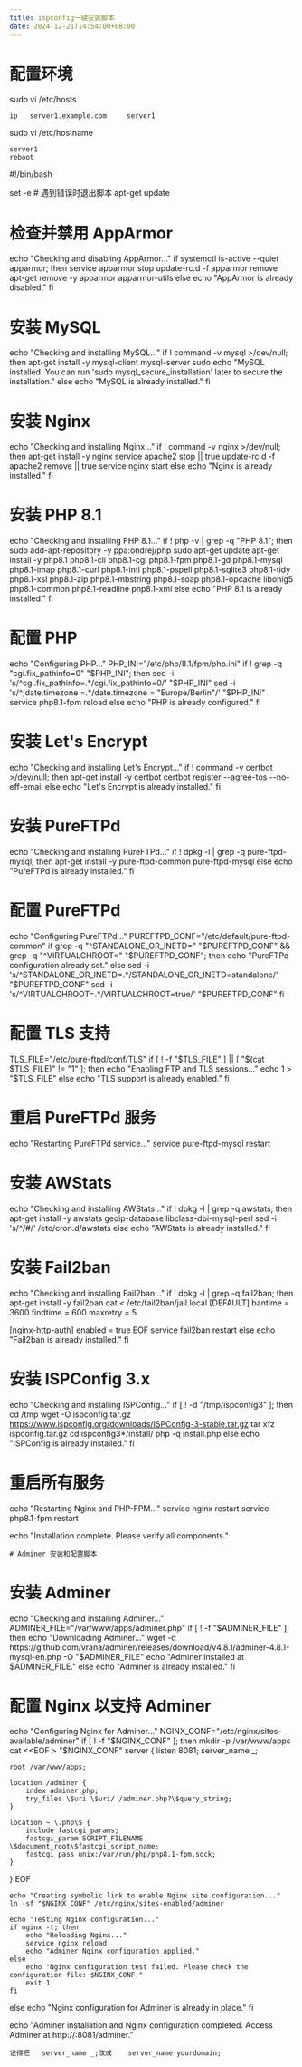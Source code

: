 ```yaml
---
title: ispconfig一键安装脚本
date: 2024-12-21T14:54:00+08:00
---
```

# 配置环境

sudo vi /etc/hosts

```
ip   server1.example.com     server1

```
sudo vi /etc/hostname
```
server1
reboot
```

#!/bin/bash

set -e  # 遇到错误时退出脚本
apt-get update

# 检查并禁用 AppArmor
echo "Checking and disabling AppArmor..."
if systemctl is-active --quiet apparmor; then
    service apparmor stop
    update-rc.d -f apparmor remove
    apt-get remove -y apparmor apparmor-utils
else
    echo "AppArmor is already disabled."
fi

# 安装 MySQL
echo "Checking and installing MySQL..."
if ! command -v mysql >/dev/null; then
    apt-get install -y mysql-client mysql-server sudo
    echo "MySQL installed. You can run 'sudo mysql_secure_installation' later to secure the installation."
else
    echo "MySQL is already installed."
fi

# 安装 Nginx
echo "Checking and installing Nginx..."
if ! command -v nginx >/dev/null; then
    apt-get install -y nginx
    service apache2 stop || true
    update-rc.d -f apache2 remove || true
    service nginx start
else
    echo "Nginx is already installed."
fi

# 安装 PHP 8.1
echo "Checking and installing PHP 8.1..."
if ! php -v | grep -q "PHP 8.1"; then
    sudo add-apt-repository -y ppa:ondrej/php
    sudo apt-get update
    apt-get install -y php8.1 php8.1-cli php8.1-cgi php8.1-fpm php8.1-gd php8.1-mysql \
        php8.1-imap php8.1-curl php8.1-intl php8.1-pspell php8.1-sqlite3 php8.1-tidy \
        php8.1-xsl php8.1-zip php8.1-mbstring php8.1-soap php8.1-opcache libonig5 \
        php8.1-common php8.1-readline php8.1-xml
else
    echo "PHP 8.1 is already installed."
fi

# 配置 PHP
echo "Configuring PHP..."
PHP_INI="/etc/php/8.1/fpm/php.ini"
if ! grep -q "cgi.fix_pathinfo=0" "$PHP_INI"; then
    sed -i 's/^cgi.fix_pathinfo=.*/cgi.fix_pathinfo=0/' "$PHP_INI"
    sed -i 's/^;date.timezone =.*/date.timezone = "Europe\/Berlin"/' "$PHP_INI"
    service php8.1-fpm reload
else
    echo "PHP is already configured."
fi

# 安装 Let's Encrypt
echo "Checking and installing Let's Encrypt..."
if ! command -v certbot >/dev/null; then
    apt-get install -y certbot
    certbot register --agree-tos --no-eff-email
else
    echo "Let's Encrypt is already installed."
fi

# 安装 PureFTPd
echo "Checking and installing PureFTPd..."
if ! dpkg -l | grep -q pure-ftpd-mysql; then
    apt-get install -y pure-ftpd-common pure-ftpd-mysql
else
    echo "PureFTPd is already installed."
fi

# 配置 PureFTPd
echo "Configuring PureFTPd..."
PUREFTPD_CONF="/etc/default/pure-ftpd-common"
if grep -q "^STANDALONE_OR_INETD=" "$PUREFTPD_CONF" && grep -q "^VIRTUALCHROOT=" "$PUREFTPD_CONF"; then
    echo "PureFTPd configuration already set."
else
    sed -i 's/^STANDALONE_OR_INETD=.*/STANDALONE_OR_INETD=standalone/' "$PUREFTPD_CONF"
    sed -i 's/^VIRTUALCHROOT=.*/VIRTUALCHROOT=true/' "$PUREFTPD_CONF"
fi

# 配置 TLS 支持
TLS_FILE="/etc/pure-ftpd/conf/TLS"
if [ ! -f "$TLS_FILE" ] || [ "$(cat $TLS_FILE)" != "1" ]; then
    echo "Enabling FTP and TLS sessions..."
    echo 1 > "$TLS_FILE"
else
    echo "TLS support is already enabled."
fi

# 重启 PureFTPd 服务
echo "Restarting PureFTPd service..."
service pure-ftpd-mysql restart



# 安装 AWStats
echo "Checking and installing AWStats..."
if ! dpkg -l | grep -q awstats; then
    apt-get install -y awstats geoip-database libclass-dbi-mysql-perl
    sed -i 's/^/#/' /etc/cron.d/awstats
else
    echo "AWStats is already installed."
fi

# 安装 Fail2ban
echo "Checking and installing Fail2ban..."
if ! dpkg -l | grep -q fail2ban; then
    apt-get install -y fail2ban
    cat <<EOF > /etc/fail2ban/jail.local
[DEFAULT]
bantime = 3600
findtime = 600
maxretry = 5

[nginx-http-auth]
enabled = true
EOF
    service fail2ban restart
else
    echo "Fail2ban is already installed."
fi

# 安装 ISPConfig 3.x
echo "Checking and installing ISPConfig..."
if [ ! -d "/tmp/ispconfig3" ]; then
    cd /tmp
    wget -O ispconfig.tar.gz https://www.ispconfig.org/downloads/ISPConfig-3-stable.tar.gz
    tar xfz ispconfig.tar.gz
    cd ispconfig3*/install/
    php -q install.php
else
    echo "ISPConfig is already installed."
fi

# 重启所有服务
echo "Restarting Nginx and PHP-FPM..."
service nginx restart
service php8.1-fpm restart

echo "Installation complete. Please verify all components."
```
# Adminer 安装和配置脚本
```
# 安装 Adminer
echo "Checking and installing Adminer..."
ADMINER_FILE="/var/www/apps/adminer.php"
if [ ! -f "$ADMINER_FILE" ]; then
    echo "Downloading Adminer..."
    wget -q https://github.com/vrana/adminer/releases/download/v4.8.1/adminer-4.8.1-mysql-en.php -O "$ADMINER_FILE"
    echo "Adminer installed at $ADMINER_FILE."
else
    echo "Adminer is already installed."
fi

# 配置 Nginx 以支持 Adminer
echo "Configuring Nginx for Adminer..."
NGINX_CONF="/etc/nginx/sites-available/adminer"
if [ ! -f "$NGINX_CONF" ]; then
    mkdir -p /var/www/apps
    cat <<EOF > "$NGINX_CONF"
server {
    listen 8081;
    server_name _;

    root /var/www/apps;

    location /adminer {
        index adminer.php;
        try_files \$uri \$uri/ /adminer.php?\$query_string;
    }

    location ~ \.php\$ {
        include fastcgi_params;
        fastcgi_param SCRIPT_FILENAME \$document_root\$fastcgi_script_name;
        fastcgi_pass unix:/var/run/php/php8.1-fpm.sock;
    }
}
EOF

    echo "Creating symbolic link to enable Nginx site configuration..."
    ln -sf "$NGINX_CONF" /etc/nginx/sites-enabled/adminer

    echo "Testing Nginx configuration..."
    if nginx -t; then
        echo "Reloading Nginx..."
        service nginx reload
        echo "Adminer Nginx configuration applied."
    else
        echo "Nginx configuration test failed. Please check the configuration file: $NGINX_CONF."
        exit 1
    fi
else
    echo "Nginx configuration for Adminer is already in place."
fi

echo "Adminer installation and Nginx configuration completed. Access Adminer at http://<your-ip>:8081/adminer."
```
记得把   server_name _;改成    server_name yourdomain;
